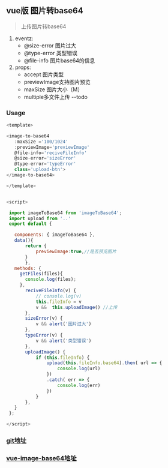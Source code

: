 ## vue版 图片转base64

> 上传图片转base64 
1. eventz:
    - @size-error 图片过大  
    - @type-error 类型错误  
    - @file-info 图片base64的信息
2. props: 
    - accept 图片类型 
    - previewImage支持图片预览  
    - maxSize 图片大小（M）
    - multiple多文件上传 --todo 

### Usage

 ```js
<template>

<image-to-base64 
    :maxSize ='100/1024'
    :previewImage='previewImage' 
    @file-info='reciveFileInfo' 
    @size-error='sizeError' 
    @type-error='typeError' 
    class='upload-btn'>
</image-to-base64>

</template>


<script>

  import imageToBase64 from 'imageToBase64';
  import upload from '..'
  export default {

    components: { imageToBase64 },
    data(){
        return {
            previewImage:true,//是否预览图片
        }
        },
    methods: {
      getFiles(files){
        console.log(files);
      },
        reciveFileInfo(v) {
            // console.log(v)
            this.fileInfo = v
            v &&  this.uploadImage() //上传
        },
        sizeError(v) {
            v && alert('图片过大')
        },
        typeError(v) {
            v && alert('类型错误')
        },
        uploadImage() {
            if (this.fileInfo) {
                upload(this.fileInfo.base64).then( url => {
                    console.log(url)
                })
                .catch( err => {
                    console.log(err)
                })
            }
        },
    }
  };

</script>
 ```
### [git地址](https://github.com/501981732/imageToBase64)
### [vue-image-base64地址](https://www.npmjs.com/package/vue-image-base64)